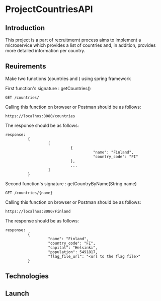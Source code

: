 # ProjectCountriesAPI

## Introduction
This project is a part of recruitmernt process aims to implement a microservice which provides a list of countries and, in addition, provides more detailed information per country.
## Reuirements
Make two functions (countries and ) using spring framework

First function's signature : getCountries()
```
GET /countries/
```
Calling this function on browser or Postman should be as follows:
```
https://localhos:8080/countries
```
The response should be as follows:
```
response:
          {
                   [
                             {
                                       "name": "Finland",
                                       "country_code": "FI"
                             },
                             ...
                   ]
          }
```
Second function's signature : getCountryByName(String name)
```
GET /countries/{name}
```
Calling this function on browser or Postman should be as follows:
```
https://localhos:8080/Finland
```
The response should be as follows:
```
response:
          {
                   "name": "Finland",
                   "country_code": "FI",
                   "capital": "Helsinki",
                   "population": 5491817,
                   "flag_file_url": "<url to the flag file>"
          }
```  
## Technologies
## Launch

